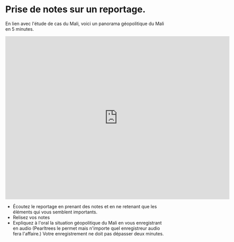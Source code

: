 # Prise de notes sur un reportage.

En lien avec l'étude de cas du Mali, voici un panorama géopolitique du Mali en 5 minutes.

<iframe allowfullscreen src="https://ladigitale.dev/digiplay/#/v/606f4c8da6702" frameborder="0" width="700" height="510"></iframe></div>

 - Écoutez le reportage en prenant des notes et en ne retenant que les éléments qui vous semblent importants.
- Relisez vos notes
- Expliquez à l'oral la situation géopolitique du Mali en vous enregistrant en audio (Pearltrees le permet mais n'importe quel enregistreur audio fera l'affaire.) Votre enregistrement ne doit pas dépasser deux minutes.
